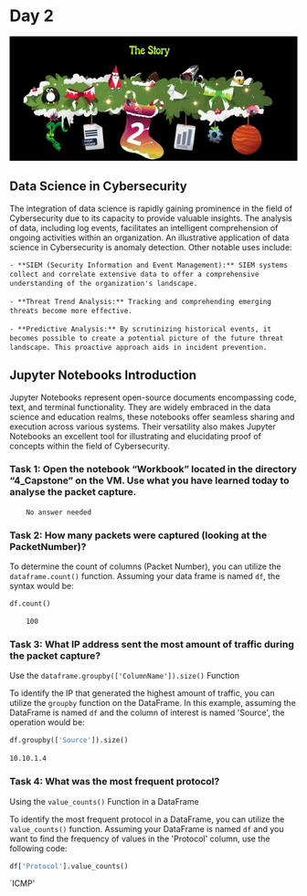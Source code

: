 # Day 2

![Screenshot](https://github.com/W4W1R3/Advent-Of-Cyber-2023-Walkthroughs/blob/main/Files/day2.webp)

## Data Science in Cybersecurity

The integration of data science is rapidly gaining prominence in the field of Cybersecurity due to its capacity to provide valuable insights. The analysis of data, including log events, facilitates an intelligent comprehension of ongoing activities within an organization. An illustrative application of data science in Cybersecurity is anomaly detection. Other notable uses include:

    - **SIEM (Security Information and Event Management):** SIEM systems collect and correlate extensive data to offer a comprehensive understanding of the organization's landscape.
    
    - **Threat Trend Analysis:** Tracking and comprehending emerging threats become more effective.
    
    - **Predictive Analysis:** By scrutinizing historical events, it becomes possible to create a potential picture of the future threat landscape. This proactive approach aids in incident prevention.
    

## Jupyter Notebooks Introduction

Jupyter Notebooks represent open-source documents encompassing code, text, and terminal functionality. 
They are widely embraced in the data science and education realms, these notebooks offer seamless sharing and execution across various systems. Their versatility also makes Jupyter Notebooks an excellent tool for illustrating and elucidating proof of concepts within the field of Cybersecurity.


### Task 1: Open the notebook “Workbook” located in the directory “4_Capstone” on the VM. Use what you have learned today to analyse the packet capture.
        
        No answer needed

### Task 2: How many packets were captured (looking at the PacketNumber)?

To determine the count of columns (Packet Number), you can utilize the `dataframe.count()` function. Assuming your data frame is named `df`, the syntax would be:

```python
df.count()
```
        100

### Task 3: What IP address sent the most amount of traffic during the packet capture?

Use the `dataframe.groupby(['ColumnName']).size()` Function

To identify the IP that generated the highest amount of traffic, you can utilize the `groupby` function on the DataFrame. In this example, assuming the DataFrame is named `df` and the column of interest is named 'Source', the operation would be:

```python
df.groupby(['Source']).size()
```

`10.10.1.4`


### Task 4: What was the most frequent protocol?

Using the `value_counts()` Function in a DataFrame

To identify the most frequent protocol in a DataFrame, you can utilize the `value_counts()` function. Assuming your DataFrame is named `df` and you want to find the frequency of values in the 'Protocol' column, use the following code:

```python
df['Protocol'].value_counts()
```

`ICMP'
